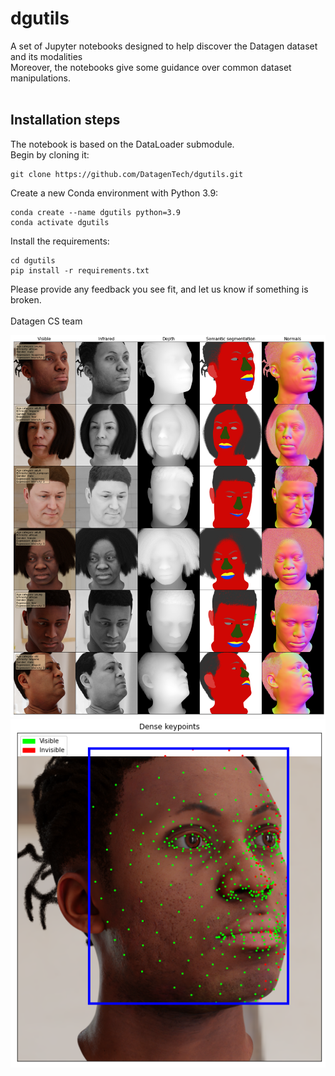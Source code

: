 # dgutils

A set of Jupyter notebooks designed to help discover the Datagen dataset and its modalities <br>
Moreover, the notebooks give some guidance over common dataset manipulations.
<br><br>

## Installation steps
The notebook is based on the DataLoader submodule. <br>
Begin by cloning it:

```
git clone https://github.com/DatagenTech/dgutils.git
```

Create a new Conda environment with Python 3.9:
```
conda create --name dgutils python=3.9
conda activate dgutils
```

Install the requirements:
```
cd dgutils
pip install -r requirements.txt
```


Please provide any feedback you see fit, and let us know if something is broken.
<br><br>
Datagen CS team

![alt text](Images/readme_illustration.png)
![alt text](Images/readme_illustration2.png)